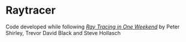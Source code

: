 # Raytracer

Code developed while following [_Ray Tracing in One Weekend_](https://raytracing.github.io/books/RayTracingInOneWeekend.html) by Peter Shirley, Trevor David Black and Steve Hollasch
